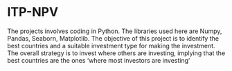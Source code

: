 # ITP-NPV
The projects involves coding in Python. The libraries used here are Numpy, Pandas, Seaborn, Matplotlib.
The objective of this project is to identify the best countries and a suitable investment type for making the
investment. The overall strategy is to invest where others are investing, implying that the best
countries are the ones ‘where most investors are investing’
